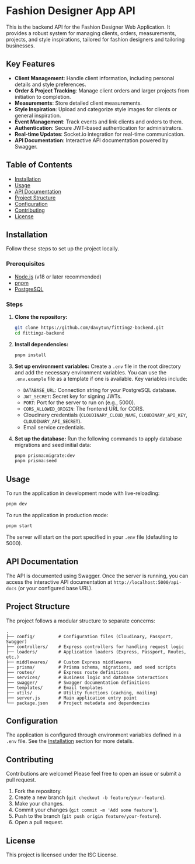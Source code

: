# Fashion Designer App API

This is the backend API for the Fashion Designer Web Application. It provides a robust system for managing clients, orders, measurements, projects, and style inspirations, tailored for fashion designers and tailoring businesses.

## Key Features

*   **Client Management**: Handle client information, including personal details and style preferences.
*   **Order & Project Tracking**: Manage client orders and larger projects from initiation to completion.
*   **Measurements**: Store detailed client measurements.
*   **Style Inspiration**: Upload and categorize style images for clients or general inspiration.
*   **Event Management**: Track events and link clients and orders to them.
*   **Authentication**: Secure JWT-based authentication for administrators.
*   **Real-time Updates**: Socket.io integration for real-time communication.
*   **API Documentation**: Interactive API documentation powered by Swagger.

## Table of Contents

*   [Installation](#installation)
*   [Usage](#usage)
*   [API Documentation](#api-documentation)
*   [Project Structure](#project-structure)
*   [Configuration](#configuration)
*   [Contributing](#contributing)
*   [License](#license)

## Installation

Follow these steps to set up the project locally.

### Prerequisites

*   [Node.js](https://nodejs.org/) (v18 or later recommended)
*   [pnpm](https://pnpm.io/installation)
*   [PostgreSQL](https://www.postgresql.org/download/)

### Steps

1.  **Clone the repository:**
    ```bash
    git clone https://github.com/davytun/fittingz-backend.git
    cd fittingz-backend
    ```

2.  **Install dependencies:**
    ```bash
    pnpm install
    ```

3.  **Set up environment variables:**
    Create a `.env` file in the root directory and add the necessary environment variables. You can use the `.env.example` file as a template if one is available. Key variables include:
    *   `DATABASE_URL`: Connection string for your PostgreSQL database.
    *   `JWT_SECRET`: Secret key for signing JWTs.
    *   `PORT`: Port for the server to run on (e.g., 5000).
    *   `CORS_ALLOWED_ORIGIN`: The frontend URL for CORS.
    *   Cloudinary credentials (`CLOUDINARY_CLOUD_NAME`, `CLOUDINARY_API_KEY`, `CLOUDINARY_API_SECRET`).
    *   Email service credentials.

4.  **Set up the database:**
    Run the following commands to apply database migrations and seed initial data:
    ```bash
    pnpm prisma:migrate:dev
    pnpm prisma:seed
    ```

## Usage

To run the application in development mode with live-reloading:

```bash
pnpm dev
```

To run the application in production mode:

```bash
pnpm start
```

The server will start on the port specified in your `.env` file (defaulting to 5000).

## API Documentation

The API is documented using Swagger. Once the server is running, you can access the interactive API documentation at `http://localhost:5000/api-docs` (or your configured base URL).

## Project Structure

The project follows a modular structure to separate concerns:

```
.
├── config/         # Configuration files (Cloudinary, Passport, Swagger)
├── controllers/    # Express controllers for handling request logic
├── loaders/        # Application loaders (Express, Passport, Routes, etc.)
├── middlewares/    # Custom Express middlewares
├── prisma/         # Prisma schema, migrations, and seed scripts
├── routes/         # Express route definitions
├── services/       # Business logic and database interactions
├── swagger/        # Swagger documentation definitions
├── templates/      # Email templates
├── utils/          # Utility functions (caching, mailing)
├── server.js       # Main application entry point
└── package.json    # Project metadata and dependencies
```

## Configuration

The application is configured through environment variables defined in a `.env` file. See the [Installation](#installation) section for more details.

## Contributing

Contributions are welcome! Please feel free to open an issue or submit a pull request.

1.  Fork the repository.
2.  Create a new branch (`git checkout -b feature/your-feature`).
3.  Make your changes.
4.  Commit your changes (`git commit -m 'Add some feature'`).
5.  Push to the branch (`git push origin feature/your-feature`).
6.  Open a pull request.

## License

This project is licensed under the ISC License.
